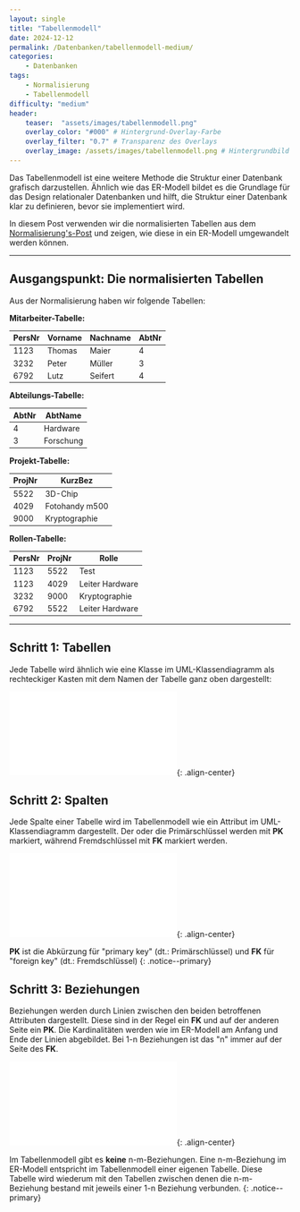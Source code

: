 ```yaml
---
layout: single
title: "Tabellenmodell"
date: 2024-12-12
permalink: /Datenbanken/tabellenmodell-medium/
categories:
    - Datenbanken
tags:
    - Normalisierung
    - Tabellenmodell
difficulty: "medium"
header:
    teaser:  "assets/images/tabellenmodell.png"
    overlay_color: "#000" # Hintergrund-Overlay-Farbe
    overlay_filter: "0.7" # Transparenz des Overlays
    overlay_image: /assets/images/tabellenmodell.png # Hintergrundbild
---
```


Das Tabellenmodell ist eine weitere Methode die Struktur einer Datenbank grafisch darzustellen. Ähnlich wie das ER-Modell bildet es die Grundlage für das Design relationaler Datenbanken und hilft, die Struktur einer Datenbank klar zu definieren, bevor sie implementiert wird.

In diesem Post verwenden wir die normalisierten Tabellen aus dem [Normalisierung's-Post](/Datenbanken/Normalisierung) und zeigen, wie diese in ein ER-Modell umgewandelt werden können.

---

## Ausgangspunkt: Die normalisierten Tabellen

Aus der Normalisierung haben wir folgende Tabellen:


**Mitarbeiter-Tabelle:**

| PersNr | Vorname | Nachname | AbtNr | 
|--------|---------|----------|-------|
| 1123   | Thomas  | Maier    | 4     | 
| 3232   | Peter   | Müller   | 3     | 
| 6792   | Lutz    | Seifert  | 4     | 

**Abteilungs-Tabelle:**

| AbtNr | AbtName   | 
|-------|-----------|
| 4     | Hardware  | 
| 3     | Forschung | 

**Projekt-Tabelle:**

| ProjNr   | KurzBez        |
|----------|----------------|
| 5522     | 3D-Chip        |
| 4029     | Fotohandy m500 |
| 9000     | Kryptographie  |

**Rollen-Tabelle:**

| PersNr | ProjNr  | Rolle           |
|--------|---------|-----------------|
| 1123   | 5522    | Test            |
| 1123   | 4029    | Leiter Hardware |
| 3232   | 9000    | Kryptographie   |
| 6792   | 5522    | Leiter Hardware |

---

## Schritt 1: Tabellen

Jede Tabelle wird ähnlich wie eine Klasse im UML-Klassendiagramm als rechteckiger Kasten mit dem Namen der Tabelle ganz oben dargestellt:

![image-center](/assets/images/Tabellenmodell_1.pdf){: .align-center}

## Schritt 2: Spalten

Jede Spalte einer Tabelle wird im Tabellenmodell wie ein Attribut im UML-Klassendiagramm dargestellt. Der oder die Primärschlüssel werden mit **PK** markiert, während Fremdschlüssel mit **FK** markiert werden.

![image-center](/assets/images/Tabellenmodell_2.pdf){: .align-center}

**PK** ist die Abkürzung für "primary key" (dt.: Primärschlüssel) und **FK** für "foreign key" (dt.: Fremdschlüssel)
{: .notice--primary}

## Schritt 3: Beziehungen
Beziehungen werden durch Linien zwischen den beiden betroffenen Attributen dargestellt. Diese sind in der Regel ein **FK** und auf der anderen Seite ein **PK**. Die Kardinalitäten werden wie im ER-Modell am Anfang und Ende der Linien abgebildet. Bei 1-n Beziehungen ist das "n" immer auf der Seite des **FK**.

![image-center](/assets/images/Tabellenmodell_3.pdf){: .align-center}

Im Tabellenmodell gibt es **keine** n-m-Beziehungen. Eine n-m-Beziehung im ER-Modell entspricht im Tabellenmodell einer eigenen Tabelle. Diese Tabelle wird wiederum mit den Tabellen zwischen denen die n-m-Beziehung bestand mit jeweils einer 1-n Beziehung verbunden.
{: .notice--primary}
